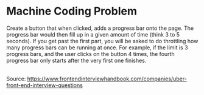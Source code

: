 <h1>Machine Coding Problem</h2>
Create a button that when clicked, adds a progress bar onto the page. The progress bar would then fill up in a given amount of time (think 3 to 5 seconds). If you get past the first part, you will be asked to do throttling how many progress bars can be running at once. For example, if the limit is 3 progress bars, and the user clicks on the button 4 times, the fourth progress bar only starts after the very first one finishes. 
<br>
<br>

Source: https://www.frontendinterviewhandbook.com/companies/uber-front-end-interview-questions
